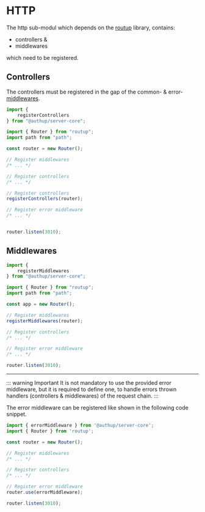 # HTTP

The http sub-modul which depends on the [routup](https://www.npmjs.com/package/routup) library, 
contains:
- controllers &
- middlewares

which need to be registered.

## Controllers
The controllers must be registered in the gap of the common- & error-[middlewares](#middlewares).

```typescript
import {
    registerControllers
} from "@authup/server-core";

import { Router } from "routup";
import path from "path";

const router = new Router();

// Register middlewares
/* ... */

// Register controllers
/* ... */

// Register controllers
registerControllers(router);

// Register error middleware
/* ... */


router.listen(3010);
```

## Middlewares

```typescript
import {
    registerMiddlewares
} from "@authup/server-core";

import { Router } from "routup";
import path from "path";

const app = new Router();

// Register middlewares
registerMiddlewares(router);

// Register controllers
/* ... */

// Register error middleware
/* ... */

router.listen(3010);
```

---

::: warning Important
It is not mandatory to use the provided error middleware, but it 
is required to define one, to handle errors thrown handlers (controllers & middlewares) of the request chain.
:::

The error middleware can be registered like shown in the following code snippet.

```typescript
import { errorMiddleware } from '@authup/server-core';
import { Router } from 'routup';

const router = new Router();

// Register middlewares
/* ... */

// Register controllers
/* ... */

// Register error middleware
router.use(errorMiddleware);

router.listen(3010);
```

